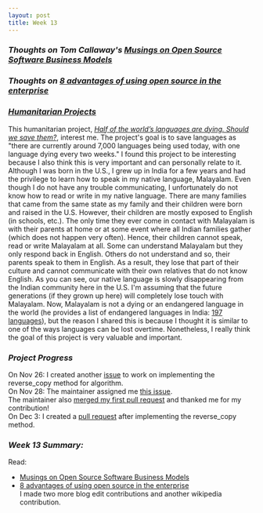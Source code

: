 ```yaml
---
layout: post
title: Week 13
---
```

### **_Thoughts on Tom Callaway's [Musings on Open Source Software Business Models](https://spot.livejournal.com/327801.html)_**  

### **_Thoughts on [8 advantages of using open source in the enterprise](https://enterprisersproject.com/article/2015/1/top-advantages-open-source-offers-over-proprietary-solutions)_**  

### **_[Humanitarian Projects](https://opensource.com/tags/humanitarian)_**  
This humanitarian project, _[Half of the world’s languages are dying. Should we save them?](https://opensource.com/article/17/7/half-world-languages-dying-save-them)_, interest me. The project's goal is to save languages as "there are currently around 7,000 languages being used today, with one language dying every two weeks." I found this project to be interesting because I also think this is very important and can personally relate to it. Although I was born in the U.S., I grew up in India for a few years and had the privilege to learn how to speak in my native language, Malayalam. Even though I do not have any trouble communicating, I unfortunately do not know how to read or write in my native language. There are many families that came from the same state as my family and their children were born and raised in the U.S. However, their children are mostly exposed to English (in schools, etc.). The only time they ever come in contact with Malayalam is with their parents at home or at some event where all Indian families gather (which does not happen very often). Hence, their children cannot speak, read or write Malayalam at all. Some can understand Malayalam but they only respond back in English. Others do not understand and so, their parents speak to them in English. As a result, they lose that part of their culture and cannot communicate with their own relatives that do not know English. As you can see, our native language is slowly disappearing from the Indian community here in the U.S. I'm assuming that the future generations (if they grown up here) will completely lose touch with Malayalam. Now, Malayalam is not a dying or an endangered language in the world (he provides a list of endangered languages in India: [197 languages](https://en.wikipedia.org/wiki/List_of_endangered_languages_in_India)), but the reason I shared this is because I thought it is similar to one of the ways languages can be lost overtime. Nonetheless, I really think the goal of this project is very valuable and important.    

### **_Project Progress_**  
On Nov 26: I created another [issue](https://github.com/Bhupesh-V/30-seconds-of-cpp/issues/452) to work on implementing the reverse_copy method for algorithm.   
On Nov 28: The maintainer assigned me [this issue](https://github.com/Bhupesh-V/30-seconds-of-cpp/issues?q=assignee%3Arajsukanya+is%3Aopen).    
The maintainer also [merged my first pull request](https://github.com/Bhupesh-V/30-seconds-of-cpp/pull/446) and thanked me for my contribution!    
On Dec 3: I created a [pull request](https://github.com/Bhupesh-V/30-seconds-of-cpp/pull/457) after implementing the reverse_copy method. 
### **_Week 13 Summary:_** 
Read:
* [Musings on Open Source Software Business Models](https://spot.livejournal.com/327801.html)  
* [8 advantages of using open source in the enterprise](https://enterprisersproject.com/article/2015/1/top-advantages-open-source-offers-over-proprietary-solutions)    
I made two more blog edit contributions and another wikipedia contribution. 
<!--
Write your comments about Tom Callaway's blog post.
The second article is intended to convince CIO's about the importance of open source for companies. What are your reactions to this article?
Would you want to work in a company that only produced open source software? Why or why not? What would your dream job be? How would you like to see the business of software production in ten years?
Read this article: https://opensource.com/tags/humanitarian, and browse the projects listed there. Pick one that interests you and write about it in your blog post for Week 13.
-->
